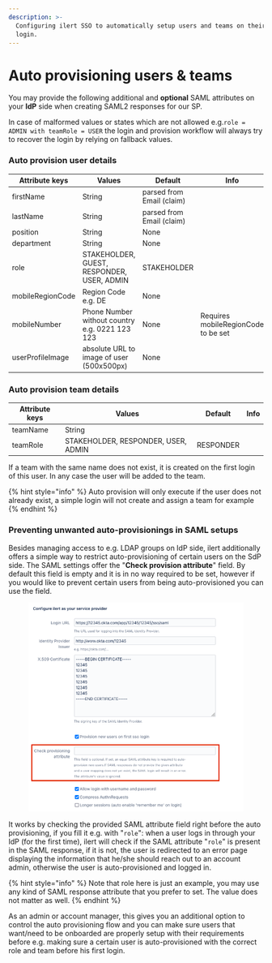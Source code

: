 ```yaml
---
description: >-
  Configuring ilert SSO to automatically setup users and teams on their first
  login.
---
```


# Auto provisioning users & teams

You may provide the following additional and **optional** SAML attributes on your **IdP** side when creating SAML2 responses for our SP.

In case of malformed values or states which are not allowed e.g.`role = ADMIN with teamRole = USER` the login and provision workflow will always try to recover the login by relying on fallback values.

### Auto provision user details

| Attribute keys   | Values                                         | Default                   | Info                                |
| ---------------- | ---------------------------------------------- | ------------------------- | ----------------------------------- |
| firstName        | String                                         | parsed from Email (claim) |                                     |
| lastName         | String                                         | parsed from Email (claim) |                                     |
| position         | String                                         | None                      |                                     |
| department       | String                                         | None                      |                                     |
| role             | STAKEHOLDER, GUEST, RESPONDER, USER, ADMIN     | STAKEHOLDER               |                                     |
| mobileRegionCode | Region Code e.g. DE                            | None                      |                                     |
| mobileNumber     | Phone Number without country e.g. 0221 123 123 | None                      | Requires mobileRegionCode to be set |
| userProfileImage | absolute URL to image of user (500x500px)      | None                      |                                     |

### Auto provision team details

| Attribute keys | Values                              | Default   | Info |
| -------------- | ----------------------------------- | --------- | ---- |
| teamName       | String                              |           |      |
| teamRole       | STAKEHOLDER, RESPONDER, USER, ADMIN | RESPONDER |      |

If a team with the same name does not exist, it is created on the first login of this user. In any case the user will be added to the team.

{% hint style="info" %}
Auto provision will only execute if the user does not already exist, a simple login will not create and assign a team for example
{% endhint %}

### Preventing unwanted auto-provisionings in SAML setups

Besides managing access to e.g. LDAP groups on IdP side, ilert additionally offers a simple way to restrict auto-provisioning of certain users on the SdP side. The SAML settings offer the "**Check provision attribute**" field. By default this field is empty and it is in no way required to be set, however if you would like to prevent certain users from being auto-provisioned you can use the field.

<figure><img src="../../.gitbook/assets/image (206).png" alt=""><figcaption></figcaption></figure>

It works by checking the provided SAML attribute field right before the auto provisioning, if you fill it e.g. with "`role`": when a user logs in through your IdP (for the first time), ilert will check if the SAML attribute "`role`" is present in the SAML response, if it is not, the user is redirected to an error page displaying the information that he/she should reach out to an account admin, otherwise the user is auto-provisioned and logged in.

{% hint style="info" %}
Note that role here is just an example, you may use any kind of SAML response attribute that you prefer to set. The value does not matter as well.
{% endhint %}

As an admin or account manager, this gives you an additional option to control the auto provisioning flow and you can make sure users that want/need to be onboarded are properly setup with their requirements before e.g. making sure a certain user is auto-provisioned with the correct role and team before his first login.

